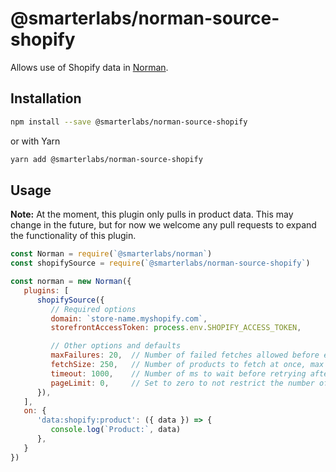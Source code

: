 # @smarterlabs/norman-source-shopify

Allows use of Shopify data in [Norman](https://github.com/smarterlabs/norman#readme).

## Installation

```bash
npm install --save @smarterlabs/norman-source-shopify
```

or with Yarn

```bash
yarn add @smarterlabs/norman-source-shopify
```

## Usage

**Note:** At the moment, this plugin only pulls in product data. This may change in the future, but for now we welcome any pull requests to expand the functionality of this plugin.

```js
const Norman = require(`@smarterlabs/norman`)
const shopifySource = require(`@smarterlabs/norman-source-shopify`)

const norman = new Norman({
   plugins: [
      shopifySource({
         // Required options
         domain: `store-name.myshopify.com`,
         storefrontAccessToken: process.env.SHOPIFY_ACCESS_TOKEN,

         // Other options and defaults
         maxFailures: 20,  // Number of failed fetches allowed before exiting process
         fetchSize: 250,   // Number of products to fetch at once, max 250
         timeout: 1000,    // Number of ms to wait before retrying after a fetch error
         pageLimit: 0,     // Set to zero to not restrict the number of page requests
      }),
   ],
   on: {
      'data:shopify:product': ({ data }) => {
         console.log(`Product:`, data)
      },
   }
})
```